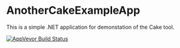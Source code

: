 # AnotherCakeExampleApp
This is a simple .NET application for demonstation of the Cake tool.

[![AppVeyor Build Status](https://ci.appveyor.com/api/projects/status/d3fedv9nxks0fbp1?svg=true)](https://ci.appveyor.com/project/alexey-solomatin/anothercakeexampleapp)
